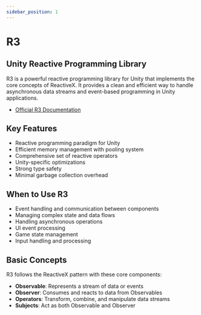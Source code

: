 ```yaml
---
sidebar_position: 1
---
```


# R3

## Unity Reactive Programming Library

R3 is a powerful reactive programming library for Unity that implements the core concepts of ReactiveX. It provides a clean and efficient way to handle asynchronous data streams and event-based programming in Unity applications.

- [Official R3 Documentation](https://github.com/Cysharp/R3)

## Key Features

- Reactive programming paradigm for Unity
- Efficient memory management with pooling system
- Comprehensive set of reactive operators
- Unity-specific optimizations
- Strong type safety
- Minimal garbage collection overhead

## When to Use R3

- Event handling and communication between components
- Managing complex state and data flows
- Handling asynchronous operations
- UI event processing
- Game state management
- Input handling and processing

## Basic Concepts

R3 follows the ReactiveX pattern with these core components:

- **Observable**: Represents a stream of data or events
- **Observer**: Consumes and reacts to data from Observables
- **Operators**: Transform, combine, and manipulate data streams
- **Subjects**: Act as both Observable and Observer
